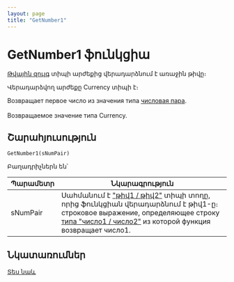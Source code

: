 ```yaml
---
layout: page
title: "GetNumber1"
---
```


# GetNumber1 ֆունկցիա

[Թվային զույգ](../../../Types/NumPair.md) տիպի արժեքից վերադարձնում է առաջին թիվը։

Վերադարձվող արժեքը Currency տիպի է։

Возвращает первое число из значения типа [числовая пара](../../../Types/NumPair.html).<br>
<br>
Возвращаемое значение типа Currency.



## Շարահյուսություն

```as4x
GetNumber1(sNumPair)
```

Բաղադրիչներն են՝


| Պարամետր | Նկարագրություն |
|--|--|
| sNumPair | Սահմանում է ["թիվ1 / թիվ2"](../../../Types/NumPair.md) տիպի տողը, որից ֆունկցիան վերադարձնում է թիվ1-ը։  строковое выражение, определяющее строку [типа "число1 / число2"](../../../Types/NumPair.html) из которой функция возвращает число1. |


## Նկատառումներ

[Տես նաև](GetNumber2.md)
